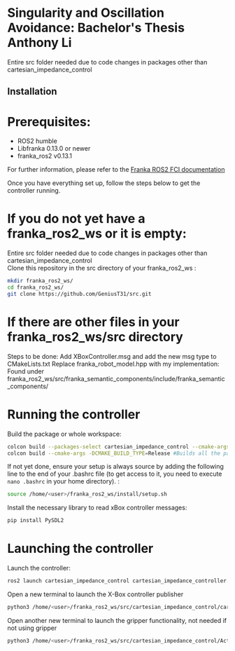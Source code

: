 # Singularity and Oscillation Avoidance: Bachelor's Thesis Anthony Li
Entire src folder needed due to code changes in packages other than cartesian_impedance_control

## Installation
# Prerequisites:
* ROS2 humble <br />
* Libfranka 0.13.0 or newer <br />
* franka_ros2 v0.13.1 <br />


For further information, please refer to the [Franka ROS2 FCI documentation](https://support.franka.de/docs/franka_ros2.html)

Once you have everything set up, follow the steps below to get the controller running.

# If you do not yet have a franka_ros2_ws or it is empty:
Entire src folder needed due to code changes in packages other than cartesian_impedance_control  
Clone this repository in the src directory of your franka_ros2_ws : 

```bash
mkdir franka_ros2_ws/
cd franka_ros2_ws/
git clone https://github.com/GeniusT31/src.git
```

# If there are other files in your franka_ros2_ws/src directory
Steps to be done:
Add XBoxController.msg and add the new msg type to CMakeLists.txt
Replace franka_robot_model.hpp with my implementation: Found under franka_ros2_ws/src/franka_semantic_components/include/franka_semantic_components/


# Running the controller
Build the package or whole workspace: <br />
```bash
colcon build --packages-select cartesian_impedance_control --cmake-args -DCMAKE_BUILD_TYPE=Release
colcon build --cmake-args -DCMAKE_BUILD_TYPE=Release #Builds all the packages in your src folder
```

If not yet done, ensure your setup is always source by adding the following line to the end of your .bashrc file (to get access to it, you need to execute `nano .bashrc` in your home directory). : <br />
```bash
source /home/<user>/franka_ros2_ws/install/setup.sh 
```

Install the necessary library to read xBox controller messages: <br />
```bash
pip install PySDL2
```

# Launching the controller
Launch the controller: <br />
```bash
ros2 launch cartesian_impedance_control cartesian_impedance_controller.launch.py
```

Open a new terminal to launch the X-Box controller publisher<br />
```bash
python3 /home/<user>/franka_ros2_ws/src/cartesian_impedance_control/cart_vel_publisher.py
```

Open another new terminal to launch the gripper functionality, not needed if not using gripper<br />
```bash
python3 /home/<user>/franka_ros2_ws/src/cartesian_impedance_control/Action_client.py
```

